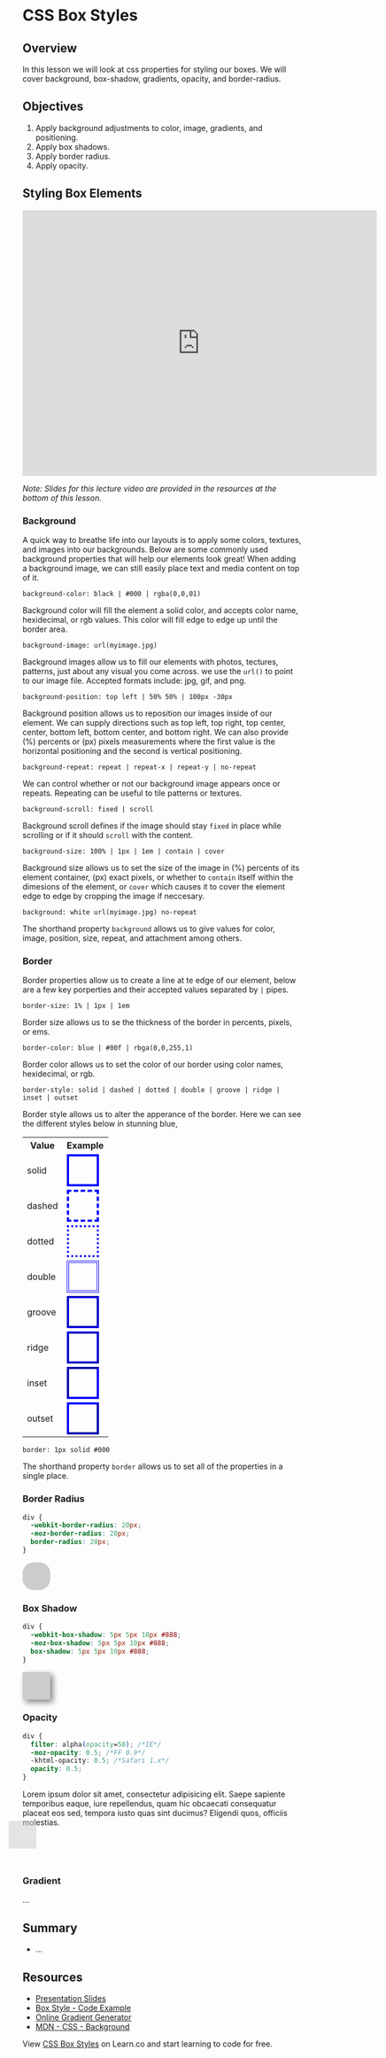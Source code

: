 # CSS Box Styles

## Overview

In this lesson we will look at css properties for styling our boxes. We will cover background, box-shadow, gradients, opacity, and border-radius.

## Objectives

1. Apply background adjustments to color, image, gradients, and positioning.
2. Apply box shadows.
3. Apply border radius.
4. Apply opacity.

## Styling Box Elements

<iframe width="640" height="480" src="https://www.youtube.com/embed/T2AEbixxGRM?rel=0" frameborder="0" allowfullscreen></iframe>

*Note: Slides for this lecture video are provided in the resources at the bottom of this lesson.*

### Background

A quick way to breathe life into our layouts is to apply some colors, textures, and images into our backgrounds. Below are some commonly used background properties that will help our elements look great! When adding a background image, we can still easily place text and media content on top of it.

`background-color: black | #000 | rgba(0,0,01)`

Background color will fill the element a solid color, and accepts color name, hexidecimal, or rgb values. This color will fill edge to edge up until the border area.

`background-image: url(myimage.jpg)`

Background images allow us to fill our elements with photos, tectures, patterns, just about any visual you come across. we use the `url()` to point to our image file. Accepted formats include: jpg, gif, and png.

`background-position: top left | 50% 50% | 100px -30px`

Background position allows us to reposition our images inside of our element. We can supply directions such as top left, top right, top center, center, bottom left, bottom center, and bottom right. We can also provide (%) percents or (px) pixels measurements where the first value is the horizontal positioning and the second is vertical positioning. 

`background-repeat: repeat | repeat-x | repeat-y | no-repeat`

We can control whether or not our background image appears once or repeats. Repeating can be useful to tile patterns or textures.

`background-scroll: fixed | scroll`

Background scroll defines if the image should stay `fixed` in place while scrolling or if it should `scroll` with the content.

`background-size: 100% | 1px | 1em | contain | cover`

Background size allows us to set the size of the image in (%) percents of its element container, (px) exact pixels, or whether to `contain` itself within the dimesions of the element, or `cover` which causes it to cover the element edge to edge by cropping the image if neccesary.

`background: white url(myimage.jpg) no-repeat`

The shorthand property `background` allows us to give values for color, image, position, size, repeat, and attachment among others.

### Border

Border properties allow us to create a line at te edge of our element, below are a few key porperties and their accepted values separated by `|` pipes.

`border-size: 1% | 1px | 1em`

Border size allows us to se the thickness of the border in percents, pixels, or ems.

`border-color: blue | #00f | rbga(0,0,255,1)`

Border color allows us to set the color of our border using color names, hexidecimal, or rgb.

`border-style: solid | dashed | dotted | double | groove | ridge | inset | outset`

Border style allows us to alter the apperance of the border. Here we can see the different styles below in stunning blue,

<table>
  <tr>
    <th>Value</th><th>Example</th>
  </tr>
  <tr>
    <td>solid</td>
    <td><div style="width:50px;height:50px;border:4px solid blue;"></div></td>
  </tr>
  <tr>
    <td>dashed</td>
    <td><div style="width:50px;height:50px;border:4px dashed blue;"></div></td>
  </tr>
  <tr>
    <td>dotted</td>
    <td><div style="width:50px;height:50px;border:4px dotted blue;"></div></td>
  </tr>
  <tr>
    <td>double</td>
    <td><div style="width:50px;height:50px;border:4px double blue;"></div></td>
  </tr>
  <tr>
    <td>groove</td>
    <td><div style="width:50px;height:50px;border:4px groove blue;"></div></td>
  </tr>
  <tr>
    <td>ridge</td>
    <td><div style="width:50px;height:50px;border:4px ridge blue;"></div></td>
  </tr>
  <tr>
    <td>inset</td>
    <td><div style="width:50px;height:50px;border:4px inset blue;"></div></td>
  </tr>
  <tr>
    <td>outset</td>
    <td><div style="width:50px;height:50px;border:4px outset blue;"></div></td>
  </tr>
</table>

`border: 1px solid #000`

The shorthand property `border` allows us to set all of the properties in a single place.

### Border Radius

```css
div {
  -webkit-border-radius: 20px;
  -moz-border-radius: 20px;
  border-radius: 20px;
}
```

<div style="width:50px;height:50px;background:#ccc;border-radius:20px;-webkit-border-radius:20px;-moz-border-radius:20px;"></div>

### Box Shadow

```css
div {
  -webkit-box-shadow: 5px 5px 10px #888;
  -moz-box-shadow: 5px 5px 10px #888;
  box-shadow: 5px 5px 10px #888;
}
```

<div style="width:50px;height:50px;background:#ccc;box-shadow: 5px 5px 10px #888;-moz-box-shadow: 5px 5px 10px #888;-webkit-box-shadow: 5px 5px 10px #888;"></div>

### Opacity

```css
div {
  filter: alpha(opacity=50); /*IE*/
  -moz-opacity: 0.5; /*FF 0.9*/
  -khtml-opacity: 0.5; /*Safari 1.x*/
  opacity: 0.5;
}
```
<p>Lorem ipsum dolor sit amet, consectetur adipisicing elit. Saepe sapiente temporibus eaque, iure repellendus, quam hic obcaecati consequatur placeat eos sed, tempora iusto quas sint ducimus? Eligendi quos, officiis molestias.</p>
<div style="width:50px;height:50px;background:#ccc;filter: alpha(opacity=50);-moz-opacity: 0.5;-khtml-opacity: 0.5;opacity: 0.5;position:relative;z-index:1;top: -25px; left: -25px;"></div>

### Gradient

...

## Summary

- ...

## Resources

- [Presentation Slides](https://docs.google.com/presentation/d/1NIXi8WE9PfQtYgAnFhCRQ64RK_cw2hDT2sUeG4puLuo/edit?usp=sharing)
- [Box Style - Code Example](http://jsfiddle.net/flatiron_school/wsNXW/1/)
- [Online Gradient Generator](http://www.colorzilla.com/gradient-editor/)
- [MDN - CSS - Background](https://developer.mozilla.org/en-US/docs/Web/CSS/background)

<p data-visibility='hidden'>View <a href='https://learn.co/lessons/fe-box-styles' title='CSS Box Styles ~ 20min'>CSS Box Styles</a> on Learn.co and start learning to code for free.</p>
